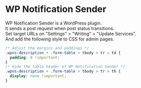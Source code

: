 # WP Notification Sender
WP Notification Sender is a WordPress plugin.  
It sends a post request when post status transitions.  
Set target URLs on "Settings" > "Writing" > "Update Services".  
And add the following style to CSS for admin pages.
```css
/* Adjust the margins and paddings */
.wpns-description + .form-table > tbody > tr > td {
  padding: 0 !important;
}
/* Hide the table header of WP Notification Sender */
.wpns-description + .form-table > tbody > tr > th {
  display: none !important;
}
```
